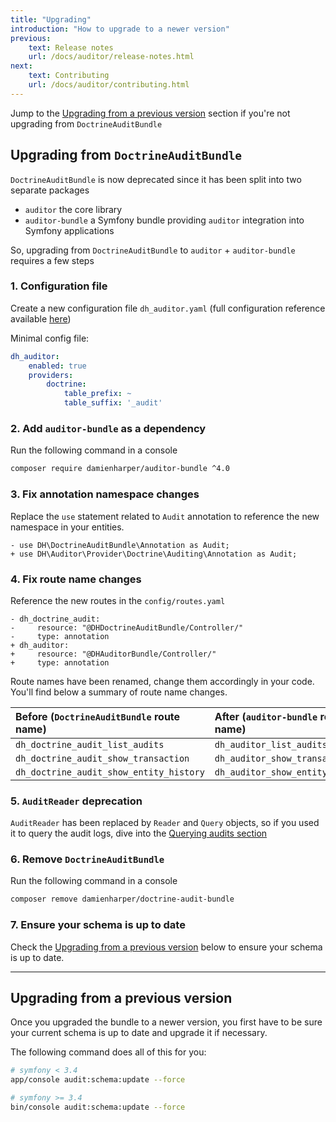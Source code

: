 ```yaml
---
title: "Upgrading"
introduction: "How to upgrade to a newer version"
previous:
    text: Release notes
    url: /docs/auditor/release-notes.html
next:
    text: Contributing
    url: /docs/auditor/contributing.html
---
```


Jump to the [Upgrading from a previous version](/docs/auditor/upgrading.html#upgrading-from-a-previous-version) section 
if you're not upgrading from `DoctrineAuditBundle`


## Upgrading from `DoctrineAuditBundle`

`DoctrineAuditBundle` is now deprecated since it has been split into two separate packages 
* `auditor` the core library
* `auditor-bundle` a Symfony bundle providing `auditor` integration into Symfony applications

So, upgrading from `DoctrineAuditBundle` to `auditor` + `auditor-bundle` requires a few steps

### 1. Configuration file
Create a new configuration file `dh_auditor.yaml`
(full configuration reference available [here](/docs/auditor-bundle/configuration/reference.html))

Minimal config file:
```yaml
dh_auditor:
    enabled: true
    providers:
        doctrine:
            table_prefix: ~
            table_suffix: '_audit'
```

### 2. Add `auditor-bundle` as a dependency
Run the following command in a console
```bash
composer require damienharper/auditor-bundle ^4.0
```

### 3. Fix annotation namespace changes
Replace the `use` statement related to `Audit` annotation to reference the new namespace in your entities. 

```diff-php
- use DH\DoctrineAuditBundle\Annotation as Audit;
+ use DH\Auditor\Provider\Doctrine\Auditing\Annotation as Audit;
```

### 4. Fix route name changes
Reference the new routes in the `config/routes.yaml`
```diff-yaml
- dh_doctrine_audit:
-     resource: "@DHDoctrineAuditBundle/Controller/"
-     type: annotation
+ dh_auditor:
+     resource: "@DHAuditorBundle/Controller/"
+     type: annotation
```

Route names have been renamed, change them accordingly in your code. 
You'll find below a summary of route name changes.

 Before (`DoctrineAuditBundle` route name) | After (`auditor-bundle` route name)
:------------------------------------------|:-----------------------------------
 `dh_doctrine_audit_list_audits`           | `dh_auditor_list_audits` 
 `dh_doctrine_audit_show_transaction`      | `dh_auditor_show_transaction` 
 `dh_doctrine_audit_show_entity_history`   | `dh_auditor_show_entity_history` 

### 5. `AuditReader` deprecation
`AuditReader` has been replaced by `Reader` and `Query` objects, so if you used it to query 
the audit logs, dive into the [Querying audits section](/docs/auditor-bundle/usage/querying.html) 

### 6. Remove `DoctrineAuditBundle`
Run the following command in a console
```bash
composer remove damienharper/doctrine-audit-bundle
```

### 7. Ensure your schema is up to date
Check the [Upgrading from a previous version](/docs/auditor/upgrading.html#upgrading-from-a-previous-version) 
below to ensure your schema is up to date.

---

## Upgrading from a previous version

Once you upgraded the bundle to a newer version, you first have to 
be sure your current schema is up to date and upgrade it if necessary.

The following command does all of this for you:

```bash
# symfony < 3.4
app/console audit:schema:update --force
```

```bash
# symfony >= 3.4
bin/console audit:schema:update --force
```